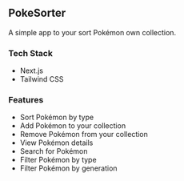 ## PokeSorter

A simple app to your sort Pokémon own collection.

### Tech Stack

- Next.js
- Tailwind CSS

### Features

- Sort Pokémon by type
- Add Pokémon to your collection
- Remove Pokémon from your collection
- View Pokémon details
- Search for Pokémon
- Filter Pokémon by type
- Filter Pokémon by generation
